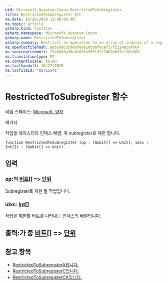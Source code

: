 ```yaml
---
uid: Microsoft.Quantum.Canon.RestrictedToSubregister
title: RestrictedToSubregister 함수
ms.date: 10/26/2020 12:00:00 AM
ms.topic: article
qsharp.kind: function
qsharp.namespace: Microsoft.Quantum.Canon
qsharp.name: RestrictedToSubregister
qsharp.summary: Restricts an operation to an array of indices of a register, i.e., a subregister.
ms.openlocfilehash: a8b599035de6fede10bdaf8cef17f2124a59f064
ms.sourcegitcommit: 29e0d88a30e4166fa580132124b0eb57e1f0e986
ms.translationtype: MT
ms.contentlocale: ko-KR
ms.lasthandoff: 10/27/2020
ms.locfileid: "92715541"
---
```

# <a name="restrictedtosubregister-function"></a>RestrictedToSubregister 함수

네임 스페이스: [Microsoft. 양자](xref:Microsoft.Quantum.Canon)

패키지 [](https://nuget.org/packages/)


작업을 레지스터의 인덱스 배열, 즉 subregister로 제한 합니다.

```qsharp
function RestrictedToSubregister (op : (Qubit[] => Unit), idxs : Int[]) : (Qubit[] => Unit)
```


## <a name="input"></a>입력

### <a name="op--qubit--unit"></a>op:의 [비트](xref:microsoft.quantum.lang-ref.qubit)[] => [단위](xref:microsoft.quantum.lang-ref.unit) 

Subregister로 제한 될 작업입니다.


### <a name="idxs--int"></a>idxs: [Int](xref:microsoft.quantum.lang-ref.int)[]

작업을 제한할 비트를 나타내는 인덱스의 배열입니다.



## <a name="output--qubit--unit"></a>출력:가 중 [비트](xref:microsoft.quantum.lang-ref.qubit)[] => [단위](xref:microsoft.quantum.lang-ref.unit) 



## <a name="see-also"></a>참고 항목

- [RestrictedToSubregisterA입니다.](xref:Microsoft.Quantum.Canon.RestrictedToSubregisterA)
- [RestrictedToSubregisterC입니다.](xref:Microsoft.Quantum.Canon.RestrictedToSubregisterC)
- [RestrictedToSubregisterCA입니다.](xref:Microsoft.Quantum.Canon.RestrictedToSubregisterCA)
